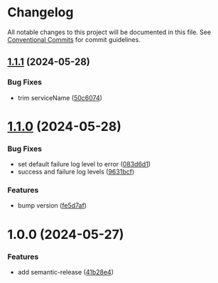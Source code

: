 # Changelog

All notable changes to this project will be documented in this file. See
[Conventional Commits](https://conventionalcommits.org) for commit guidelines.

## [1.1.1](https://github.com/mdasberg/n8n-nodes-datadog/compare/v1.1.0...v1.1.1) (2024-05-28)


### Bug Fixes

* trim serviceName ([50c6074](https://github.com/mdasberg/n8n-nodes-datadog/commit/50c60742c6e72ef5d60f35507e4c2747676c5d4f))

# [1.1.0](https://github.com/mdasberg/n8n-nodes-datadog/compare/v1.0.0...v1.1.0) (2024-05-28)


### Bug Fixes

* set default failure log level to error ([083d6d1](https://github.com/mdasberg/n8n-nodes-datadog/commit/083d6d11e11c396c069f7381d9383a5524441765))
* success and failure log levels ([9631bcf](https://github.com/mdasberg/n8n-nodes-datadog/commit/9631bcf0dd24944cf0278fb859ee48106db238c1))


### Features

* bump version ([fe5d7af](https://github.com/mdasberg/n8n-nodes-datadog/commit/fe5d7afa4f932cc9820139f4e0bea7affc404c98))

# 1.0.0 (2024-05-27)


### Features

* add semantic-release ([41b28e4](https://github.com/mdasberg/n8n-nodes-datadog/commit/41b28e4a1a6f50d9456a293c50b6982ec4d136d8))
